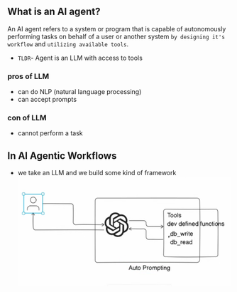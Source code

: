 ## What is an AI agent? 
An AI agent refers to a system or program that is capable of autonomously performing tasks
on behalf of a user or another system `by designing it's workflow` and `utilizing available tools`.
- `TLDR`- Agent is an LLM with access to tools

### pros of LLM
- can do NLP (natural language processing)
- can accept prompts 

### con of LLM
- cannot perform a task  

## In AI Agentic Workflows
- we take an LLM and we build some kind of framework 
![alt text](image-1.png)